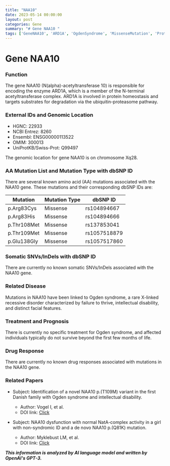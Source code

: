 ```yaml
---
title: "NAA10"
date: 2023-05-14 00:00:00
layout: post
categories: Gene
summary: "# Gene NAA10 "
tags: ['GeneNAA10', 'ARD1A', 'OgdenSyndrome', 'MissenseMutation', 'ProteinHomeostasis', 'IntellectualDisability', 'UbiquitinProteasomePathway', 'RareDisease']
---
```


# Gene NAA10 

### Function 
The gene NAA10 (N(alpha)-acetyltransferase 10) is responsible for encoding the enzyme ARD1A, which is a member of the N-terminal acetyltransferase complex. ARD1A is involved in protein homeostasis and targets substrates for degradation via the ubiquitin-proteasome pathway.

### External IDs and Genomic Location 
- HGNC: 22933
- NCBI Entrez: 8260
- Ensembl: ENSG00000113522
- OMIM: 300013
- UniProtKB/Swiss-Prot: Q99497

The genomic location for gene NAA10 is on chromosome Xq28.

### AA Mutation List and Mutation Type with dbSNP ID 
There are several known amino acid (AA) mutations associated with the NAA10 gene. These mutations and their corresponding dbSNP IDs are:

|Mutation|Mutation Type|dbSNP ID|
|--------|-------------|--------|
|p.Arg83Cys|Missense|rs104894667|
|p.Arg83His|Missense|rs104894666|
|p.Thr108Met|Missense|rs137853041|
|p.Thr109Met|Missense|rs1057518879|
|p.Glu138Gly|Missense|rs1057517860|

### Somatic SNVs/InDels with dbSNP ID 
There are currently no known somatic SNVs/InDels associated with the NAA10 gene.

### Related Disease 
Mutations in NAA10 have been linked to Ogden syndrome, a rare X-linked recessive disorder characterized by failure to thrive, intellectual disability, and distinct facial features.

### Treatment and Prognosis 
There is currently no specific treatment for Ogden syndrome, and affected individuals typically do not survive beyond the first few months of life.

### Drug Response 
There are currently no known drug responses associated with mutations in the NAA10 gene.

### Related Papers 
- Subject: Identification of a novel NAA10 p.(T109M) variant in the first Danish family with Ogden syndrome and intellectual disability.
  - Author: Vogel I, et al.
  - DOI link: [Click](https://doi.org/10.1002/ajmg.a.61770)

- Subject: NAA10 dysfunction with normal NatA-complex activity in a girl with non-syndromic ID and a de novo NAA10 p.(Q81K) mutation.
  - Author: Myklebust LM, et al.
  - DOI link: [Click](https://doi.org/10.1111/cge.13334)

**_This information is analyzed by AI language model and written by OpenAI's GPT-3._**